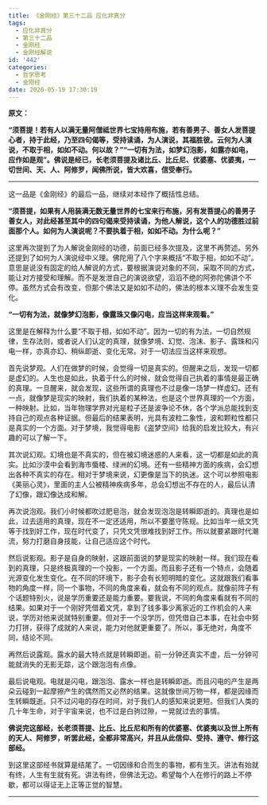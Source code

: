 ```yaml
---
title: 《金刚经》第三十二品 应化非真分
tags:
  - 应化非真分
  - 第三十二品
  - 金刚经
  - 金刚经解说
id: '442'
categories:
  - 哲学思考
  - 金刚经
date: 2020-05-19 17:30:19
---
```


**原文：**

**“须菩提！若有人以满无量阿僧祗世界七宝持用布施，若有善男子、善女人发菩提心者，持于此经，乃至四句偈等，受持读诵，为人演说，其福胜彼。云何为人演说，不取于相，如如不动。何以故？”“一切有为法，如梦幻泡影，如露亦如电，应作如是观”。佛说是经已，长老须菩提及诸比丘、比丘尼、优婆塞、优婆夷，一切世间、天、人、阿修罗，闻佛所说，皆大欢喜，信受奉行。**
<!-- more -->
* * *

这一品是《金刚经》的最后一品，继续对本经作了概括性总结。

**“须菩提，如果有人用装满无数无量世界的七宝来行布施，另有发菩提心的善男子善女人，对此经甚至其中的四句偈来受持读诵，为他人解说，这个人的功德胜过前面那个人。如何为人演说呢？不要执着于相，如如不动。为什么呢？”**

这里再次提到了为人解说金刚经的功德，前面已经多次提及，这里不再赘述。另外还提到了如何为人演说经中义理。佛陀用了八个字来概括“不取于相，如如不动”。意思是说没有固定的给人解说的方式，要根据演说对象的不同，采取不同的方式，能让对方接受和理解。而不是发泄自己的演说欲望，滔滔不绝的阿弥陀佛讲个不停。虽然方式会有改变，但那个佛法又是如如不动的，佛法的根本义理不会发生变化。

**“一切有为法，就像梦幻泡影，像露珠又像闪电，应当这样来观看。”**

这里是在解释为什么要“不取于相，如如不动”。因为一切的有为法，一切自然规律，生存法则，或者说人们认定的真理，就像梦境、幻觉、泡沫、影子、露珠和闪电一样，亦真亦幻、稍纵即逝、变化无常。对于一切法应当这样来观想。

首先说梦观。人们在做梦的时候，会觉得一切是真实的。但醒来之后，发现一切都是虚幻的。人生也是如此，执着于什么的时候，就会觉得自己执着的事情是最正确的真理。一旦醒来，就会发现，这些所谓的真理也不过是像一场梦一样虚幻。还有一点，就像梦是现实的映射，我们执着的某种法，也是这个世界真理的一个方面，一种映射。比如，当年物理学界对光是粒子还是波争论不休，各个学派总能找到支持自己的观点各种证据。但最后的结果表明，光具有波粒二象性，波和颗粒性都只是真实的一个方面。对于梦境，我觉得电影《盗梦空间》给我的启发比较大，有兴趣的可以了解一下。

其次说幻观。幻境也是不真实的，但在被幻境迷惑的人来看，这一切都是如此的真实。比如沙漠中会看到海市蜃楼、绿洲的幻境。还有一些精神方面的疾病，会幻想出各种不真实的存在。相对于梦境来说，幻更像是当下的执迷。这个可以参照电影《美丽心灵》，里面的主人公被精神疾病多年，总会幻想出不存在的人，最后认清了幻像，跟幻像达成和解。

再次说泡观。我们小时候都吹过肥皂泡，就会发现泡泡是转瞬即逝的。真理也是如此，过去适用的真理，现在不一定还适用，所以不要墨守陈规。比如当年一纸文凭等于找到好工作，现在时代变了，只凭文凭很难找到好工作。所以就要紧跟时代潮流，努力打磨自身技能，让自己适应这个时代。

然后说影观。影子是自身的映射，这跟前面说的梦是现实的映射一样。我们现在看到的真理，只是终极真理的一个投影，一个方面。而且影子还有一个特点，会随着光源变化发生变化。在不同的环境下，影子会有长短明暗的变化。这就跟我们看事物的角度一样，同一个事物，不同的角度来看，就会有不同的观点。就像前阵子有个话题特别火，说是学历重要还是能力重要。要我说，不同的角度来看就有不同的结果。如果对于一个刚好凭借着文凭，拿到了钱多事少离家近的工作机会的人来说，学历对他来说就特别重要。但对于一个没学历，但凭借自己本事，在社会中努力打拼，获得了成就的人来说，能力对他就更重要了。所以，事无绝对，角度不同，结论不同。

再然后说露观。露水的最大特点就是转瞬即逝。前一分钟还真实不虚，后一分钟可能就消失的无影无踪，这个跟泡泡有点像。

最后说电观。电就是闪电，跟泡泡、露水一样也是转瞬即逝。而且闪电的产生是两朵云碰到一起摩擦产生的偶然而又必然的结果。这就像世间万物一样，都是因缘而生转瞬既逝。只不过闪电的存在时间，对于我们人的感知来说更短。但我们人类的几十年生命，对于宇宙来说，也不过是白驹过隙，一晃就过去的事情。

**佛说完这部经，长老须菩提、比丘、比丘尼和所有的优婆塞、优婆夷以及世上所有的天人、阿修罗，听罢此经，全都非常高兴，并且从此信仰、受持、遵守、修行这部经。**

到这里这部经书就算是结尾了。一切因缘和合而生的事物，都有生灭。讲法有始就有终，人生有生就有死。讲法有终，但佛法无边。希望每个人在修行的路上不停歇，都可以得证无上正等正觉的智慧。

* * *

